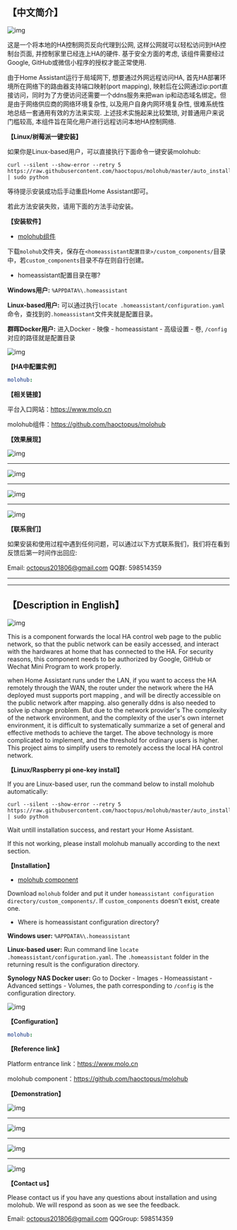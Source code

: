 ## **【中文简介】**

![img](README/xmolo-zx.png)

这是一个将本地的HA控制网页反向代理到公网, 这样公网就可以轻松访问到HA控制台页面, 并控制家里已经连上HA的硬件. 基于安全方面的考虑, 该组件需要经过Google, GitHub或微信小程序的授权才能正常使用.

由于Home Assistant运行于局域网下, 想要通过外网远程访问HA, 首先HA部署环境所在网络下的路由器支持端口映射(port mapping), 映射后在公网通过ip:port直接访问，同时为了方便访问还需要一个ddns服务来把wan ip和动态域名绑定。但是由于网络供应商的网络环境复杂性, 以及用户自身内网环境复杂性, 很难系统性地总结一套通用有效的方法来实现. 上述技术实施起来比较繁琐, 对普通用户来说门槛较高, 本组件旨在简化用户进行远程访问本地HA控制网络.

**【Linux/树莓派一键安装】**

如果你是Linux-based用户，可以直接执行下面命令一键安装molohub:

```shell
curl --silent --show-error --retry 5 https://raw.githubusercontent.com/haoctopus/molohub/master/auto_install.py | sudo python
```

等待提示安装成功后手动重启Home Assistant即可。

若此方法安装失败，请用下面的方法手动安装。

**【安装软件】**

- [molohub组件](https://github.com/haoctopus/molohub)

下载`molohub`文件夹，保存在`<homeassistant配置目录>/custom_components/`目录中，若`custom_components`目录不存在则自行创建。

- homeassistant配置目录在哪?

**Windows用户:** `%APPDATA%\.homeassistant`

**Linux-based用户:** 可以通过执行`locate .homeassistant/configuration.yaml`命令，查找到的`.homeassistant`文件夹就是配置目录。

**群晖Docker用户:** 进入Docker - 映像 - homeassistant - 高级设置 - 卷, `/config`对应的路径就是配置目录

![img](README/docker.png)

**【HA中配置实例】**

```yaml
molohub:
```

**【相关链接】**

平台入口网站：<https://www.molo.cn>

molohub组件：<https://github.com/haoctopus/molohub>

**【效果展现】**

![img](README/molo_info.png)
****
![img](README/molo_login.png)
****
![img](README/molo_info2.png)
****
![img](README/molo_wechat_suc.png)

**【联系我们】**

如果安装和使用过程中遇到任何问题，可以通过以下方式联系我们，我们将在看到反馈后第一时间作出回应:

Email: octopus201806@gmail.com
QQ群: 598514359

****
****

## **【Description in English】**

![img](README/xmolo-zx.png)

This is a component forwards the local HA control web page to the public network, so that the public network can be easily accessed, and interact with the hardwares at home that has connected to the HA. For security reasons, this component needs to be authorized by Google, GitHub or Wechat Mini Program to work properly.

when Home Assistant runs under the LAN, if you want to access the HA remotely through the WAN, the router under the network where the HA deployed must supports port mapping , and will be directly accessible on the public network after mapping. also generally ddns is also needed to solve ip change problem. But due to the network provider's The complexity of the network environment, and the complexity of the user's own internet environment, it is difficult to systematically summarize a set of general and effective methods to achieve the target. The above technology is more complicated to implement, and the threshold for ordinary users is higher. This project aims to simplify users to remotely access the local HA control network.

**【Linux/Raspberry pi one-key install】**

If you are Linux-based user, run the command below to install molohub automatically:

```shell
curl --silent --show-error --retry 5 https://raw.githubusercontent.com/haoctopus/molohub/master/auto_install.py | sudo python
```

Wait untill installation success, and restart your Home Assistant.

If this not working, please install molohub manually according to the next section.

**【Installation】**

- [molohub component](https://github.com/haoctopus/molohub)

Download `molohub` folder and put it under `homeassistant configuration directory/custom_components/`. If `custom_components` doesn't exist, create one.

- Where is homeassistant configuration directory?

**Windows user:** `%APPDATA%\.homeassistant`

**Linux-based user:** Run command line `locate .homeassistant/configuration.yaml`. The `.homeassistant` folder in the returning result is the configuration directory.

**Synology NAS Docker user:** Go to Docker - Images - Homeassistant - Advanced settings - Volumes, the path corresponding to `/config` is the configuration directory.

![img](README/docker.png)

**【Configuration】**

```yaml
molohub:
```

**【Reference link】**

Platform entrance link：<https://www.molo.cn>

molohub component：<https://github.com/haoctopus/molohub>

**【Demonstration】**

![img](README/molo_info.png)
****
![img](README/molo_login.png)
****
![img](README/molo_info2.png)
****
![img](README/molo_wechat_suc.png)

**【Contact us】**

Please contact us if you have any questions about installation and using molohub. We will respond as soon as we see the feedback.

Email: octopus201806@gmail.com
QQGroup: 598514359